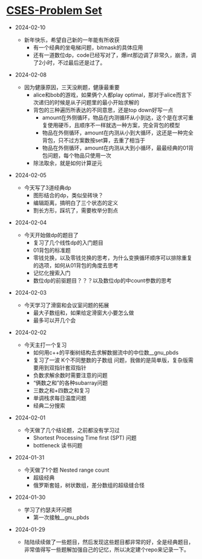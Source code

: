 # [CSES-Problem Set](https://cses.fi/problemset/list/ "link")

* 2024-02-10
    * 新年快乐，希望自己新的一年能有所收获
        * 有一个经典的坐电梯问题，bitmask的具体应用
        * 还有一道数位dp，code已经写对了，爆int那边调了非常久，崩溃，调了2小时，不过最后还是过了。

* 2024-02-08
    * 因为健康原因，三天没刷题，健康最重要
        * alice和bob的游戏，如果俩个人都play optimal，那对于alice而言下次递归的时候是从子问题里的最小开始求解的
        * 背包的三种遍历所表达的不同意思，还是top down好写一点
            * amount在外侧循环，物品在内测循环从小到达，这个是在求可重复使用硬币，且顺序不一样就选一种方案，完全背包的模型
            * 物品在外侧循环，amount在内测从小到大循环，这还是一种完全背包，只不过方案数按set算，去重了相当于
            * 物品在外侧循环，amount在内测从大到小循环，最最经典的01背包问题，每个物品只使用一次
        * 除法取余，就是如何计算逆元

* 2024-02-05
    * 今天写了3道经典dp
        * 图形结合的dp，类似垒砖块？
        * 编辑距离，搞明白了三个状态的定义
        * 割长方形，踩坑了，需要枚举分割点

* 2024-02-04
    * 今天开始做dp的题目了
        * 复习了几个线性dp的入门题目
        * 01背包的标准题
        * 零钱兑换，以及零钱兑换的思考，为什么变换循环顺序可以排除重复的选项，如何从01背包的角度去思考
        * 记忆化搜索入门 
        * 数位dp的前驱题目？？？以及数位dp的中count参数的思考

* 2024-02-03
    * 今天学习了滑窗和会议室问题的拓展
        * 最大子数组和，如果给定滑窗大小要怎么做
        * 最多可以开几个会

* 2024-02-02
    * 今天主打一个复习
        * 如何用c++的平衡树结构去求解数据流中的中位数__gnu_pbds
        * 复习了一波 K个不同整数的子数组 问题，我做的是简单版，复杂版需要用到双指针套双指针
        * 负数求解余数时需要注意的问题
        * “俩数之和”的各种subarray问题
        * 三数之和+四数之和复习
        * 单调栈求每日温度问题
        * 经典二分搜索

* 2024-02-01
    * 今天做了几个结论题，之前都没有学习过
        * Shortest Processing Time first (SPT) 问题
        * bottleneck 读书问题 

* 2024-01-31
    * 今天做了1个题 Nested range count
        * 超级经典
        * 俄罗斯套娃，树状数组，差分数组的超级缝合怪 

* 2024-01-30
    * 学习了约瑟夫环问题
        * 第一次接触__gnu_pbds

* 2024-01-29
    * 陆陆续续做了一些题目，然后发现这些题目都非常的好，全是经典题目，非常值得写一些题解加强自己的记忆，所以决定建个repo来记录一下。
